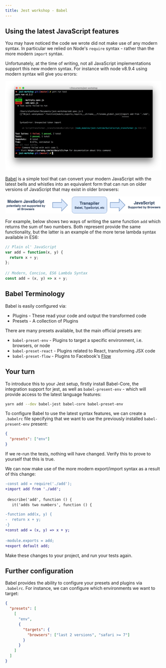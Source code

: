 ```yaml
---
title: Jest workshop - Babel
---
```


## Using the latest JavaScript features

You may have noticed the code we wrote did not make use of any modern syntax. In particular
we relied on Node's `require` syntax - rather than the more modern `import` syntax.

Unfortunately, at the time of writing, not all JavaScript implementations support this new modern syntax.
For instance with node v8.9.4 using modern syntax will give you errors:

![](./without-babel.png "Example of the new modern import syntax failing to run on node v8.9.4")

[Babel](https://babeljs.io/) is a simple tool that can convert your modern JavaScript with the
latest bells and whistles into an equivalent form that can run on older versions of JavaScript
that may exist in older browsers:

![](./pipeline.png "Example of Modern source code being output to a transpiler such as babel, with the output being valid JavaScript that runs on legacy browsers")

For example, below shows two ways of writing the same function `add` which returns the sum of
two numbers. Both represent provide the same functionality, but the latter is an example
of the more terse lambda syntax available in ES6:

```javascript
// Plain ol' JavaScript
var add = function(x, y) {
  return x + y;
};

// Modern, Concise, ES6 Lambda Syntax
const add = (x, y) => x + y;
```

## Babel Terminology

Babel is easily configured via:

- Plugins - These read your code and output the transformed code
- Presets - A collection of Plugins

There are many presets available, but the main official presets are:

- `babel-preset-env` - Plugins to target a specific environment, i.e. browsers, or node
- `babel-preset-react` - Plugins related to React, transforming JSX code
- `babel-preset-flow` - Plugins to Facebook's [Flow](https://flow.org/)

## Your turn

To introduce this to your Jest setup, firstly install Babel-Core, the integration support for jest,
as well as `babel-present-env` - which will provide access to the latest language features:

```bash
yarn add --dev babel-jest babel-core babel-preset-env
```

To configure Babel to use the latest syntax features, we can create a `.babelrc` file specifying
that we want to use the previously installed `babel-present-env` present:

```json {"title": ".babelrc"}
{
  "presets": ["env"]
}
```

If we re-run the tests, nothing will have changed. Verify this to prove to yourself that
this is true.

We can now make use of the more modern export/import syntax as a result of this change:

```diff {"title": "add.spec.js"}
-const add = require('./add');
+import add from './add';

 describe('add', function () {
   it('adds two numbers', function () {
```

```diff {"title": "add.js"}
-function add(x, y) {
-  return x + y;
-}
+const add = (x, y) => x + y;

-module.exports = add;
+export default add;
```

Make these changes to your project, and run your tests again.

## Further configuration

Babel provides the ability to configure your presets and plugins via `.babelrc`.
For instance, we can configure which environments we want to target:

```json {"title": ".babelrc"}
{
  "presets": [
    [
      "env",
      {
        "targets": {
          "browsers": ["last 2 versions", "safari >= 7"]
        }
      }
    ]
  ]
}
```
